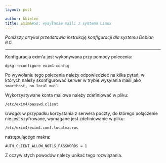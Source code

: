 ```yaml
---
layout: post

author: kbielen
title: Exim&#58; wysyłanie maili z systemu Linux
---
```


_Poniższy artykuł przedstawia instrukcję konfiguracji dla systemu Debian 6.0._

----

Konfiguracja exim'a jest wykonywana przy pomocy polecenia:

```
dpkg-reconfigure exim4-config
```

Po wywołaniu tego polecenia należy odpowiedzieć na kilka pytań, w których należy
skonfigurować serwer w trybie wysyłania maili jako `smarthost, no local mail`.

Wykorzystywane konta mailowe należy zdefiniować w pliku:

```
/etc/exim4/passwd.client
```

*Uwaga*: w przypadku korzystania z serwera poczty, do którego połączenie nie
jest szyfrowane, wymagane jest zdefiniowanie w pliku:

```
/etc/exim4/exim4.conf.localmacros
```

następującego makra:

```
AUTH_CLIENT_ALLOW_NOTLS_PASSWORDS = 1
```

Z oczywistych powodów należy unikać tego rozwiązania.

